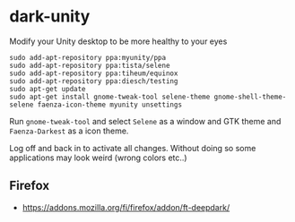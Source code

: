 dark-unity
==========

Modify your Unity desktop to be more healthy to your eyes

```
sudo add-apt-repository ppa:myunity/ppa
sudo add-apt-repository ppa:tista/selene
sudo add-apt-repository ppa:tiheum/equinox
sudo add-apt-repository ppa:diesch/testing
sudo apt-get update
sudo apt-get install gnome-tweak-tool selene-theme gnome-shell-theme-selene faenza-icon-theme myunity unsettings
```
Run `gnome-tweak-tool` and select `Selene` as a window and GTK theme and `Faenza-Darkest` as a icon theme.

Log off and back in to activate all changes. Without doing so some applications may look weird (wrong colors etc..)

## Firefox
* https://addons.mozilla.org/fi/firefox/addon/ft-deepdark/
